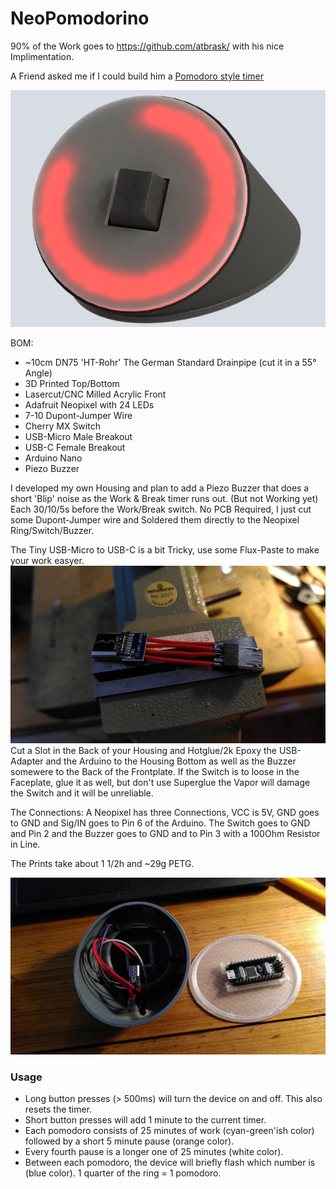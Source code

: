 # NeoPomodorino
90% of the Work goes to https://github.com/atbrask/ with his nice Implimentation.

A Friend asked me if I could build him a [Pomodoro style timer](https://en.wikipedia.org/wiki/Pomodoro_Technique)

![First Render](Images/Early_Render.png)

BOM:
- ~10cm DN75 'HT-Rohr' The German Standard Drainpipe (cut it in a 55° Angle)
- 3D Printed Top/Bottom
- Lasercut/CNC Milled Acrylic Front
- Adafruit Neopixel with 24 LEDs
- 7-10 Dupont-Jumper Wire
- Cherry MX Switch
- USB-Micro Male Breakout
- USB-C Female Breakout
- Arduino Nano
- Piezo Buzzer

I developed my own Housing and plan to add a Piezo Buzzer that does a short 'Blip' noise as the Work & Break timer runs out. (But not Working yet)
Each 30/10/5s before the Work/Break switch.
No PCB Required, I just cut some Dupont-Jumper wire and Soldered them directly to the Neopixel Ring/Switch/Buzzer.

The Tiny USB-Micro to USB-C is a bit Tricky, use some Flux-Paste to make your work easyer.
![Tiny Adapter](Images/Adapter_Cable.jpg)
Cut a Slot in the Back of your Housing and Hotglue/2k Epoxy the USB-Adapter and the Arduino to the Housing Bottom as well as the Buzzer somewere to the Back of the Frontplate.
If the Switch is to loose in the Faceplate, glue it as well, but don't use Superglue the Vapor will damage the Switch and it will be unreliable.

The Connections:
A Neopixel has three Connections, VCC is 5V, GND goes to GND and Sig/IN goes to Pin 6 of the Arduino.
The Switch goes to GND and Pin 2 and the Buzzer goes to GND and to Pin 3 with a 100Ohm Resistor in Line.

The Prints take about 1 1/2h and ~29g PETG.

![The Inside](Images/Inside.jpg)



### Usage

* Long button presses (> 500ms) will turn the device on and off. This also resets the timer.
* Short button presses will add 1 minute to the current timer.
* Each pomodoro consists of 25 minutes of work (cyan-green'ish color) followed by a short 5 minute pause (orange color).
* Every fourth pause is a longer one of 25 minutes (white color).
* Between each pomodoro, the device will briefly flash which number is (blue color). 1 quarter of the ring = 1 pomodoro.
